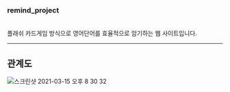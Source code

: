 <h3>remind_project</h3>
<br>플래쉬 카드게임 방식으로 영어단어를 효율적으로 암기하는 웹 사이트입니다.<br>
<hr><h2>관계도</h2></hr>

![스크린샷 2021-03-15 오후 8 30 32](https://user-images.githubusercontent.com/48472569/111147371-bf58f480-85cd-11eb-938f-5a8148ed2082.png)

